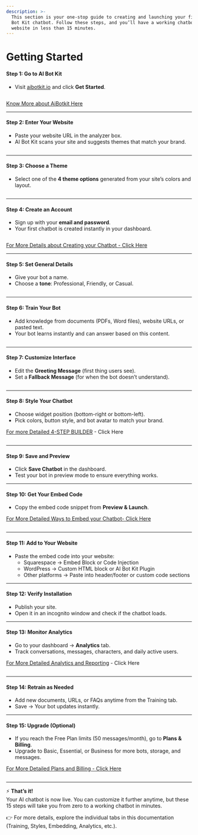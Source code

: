 ```yaml
---
description: >-
  This section is your one-stop guide to creating and launching your first AI
  Bot Kit chatbot. Follow these steps, and you’ll have a working chatbot on your
  website in less than 15 minutes.
---
```


# Getting Started

#### Step 1: Go to AI Bot Kit

* Visit [aibotkit.io](https://aibotkit.io/#chatbot-section) and click **Get Started**.

<figure><img src=".gitbook/assets/1.JPG" alt=""><figcaption></figcaption></figure>

[Know More about AiBotkit Here](introduction/what-is-ai-bot-kit.md)

***

#### Step 2: Enter Your Website

* Paste your website URL in the analyzer box.
* AI Bot Kit scans your site and suggests themes that match your brand.

<figure><img src=".gitbook/assets/2.JPG" alt=""><figcaption></figcaption></figure>

***

#### Step 3: Choose a Theme

* Select one of the **4 theme options** generated from your site’s colors and layout.

<figure><img src=".gitbook/assets/3.JPG" alt=""><figcaption></figcaption></figure>

***

#### Step 4: Create an Account

* Sign up with your **email and password**.
* Your first chatbot is created instantly in your dashboard.

<figure><img src=".gitbook/assets/image (1) (1).png" alt=""><figcaption></figcaption></figure>

[For More Details about Creating your Chatbot - Click Here](broken-reference)

***

#### Step 5: Set General Details

* Give your bot a name.
* Choose a **tone**: Professional, Friendly, or Casual.

<figure><img src=".gitbook/assets/Screenshot 2025-10-03 130735.png" alt=""><figcaption></figcaption></figure>

***

#### Step 6: Train Your Bot

* Add knowledge from documents (PDFs, Word files), website URLs, or pasted text.
* Your bot learns instantly and can answer based on this content.



<figure><img src=".gitbook/assets/Screenshot 2025-10-03 130752.png" alt=""><figcaption></figcaption></figure>

***

#### Step 7: Customize Interface

* Edit the **Greeting Message** (first thing users see).
* Set a **Fallback Message** (for when the bot doesn’t understand).

<figure><img src=".gitbook/assets/Screenshot 2025-10-03 130807.png" alt=""><figcaption></figcaption></figure>

***

#### Step 8: Style Your Chatbot

* Choose widget position (bottom-right or bottom-left).
* Pick colors, button style, and bot avatar to match your brand.

[For more Detailed 4-STEP BUILDER](broken-reference) - Click Here

<figure><img src=".gitbook/assets/Screenshot 2025-10-03 130854.png" alt=""><figcaption></figcaption></figure>

***

#### Step 9: Save and Preview

* Click **Save Chatbot** in the dashboard.
* Test your bot in preview mode to ensure everything works.

***

#### Step 10: Get Your Embed Code

* Copy the embed code snippet from **Preview & Launch**.

[For More Detailed Ways to Embed your Chatbot- Click Here](broken-reference)

<figure><img src=".gitbook/assets/Screenshot 2025-10-03 130908 (1).jpg" alt=""><figcaption></figcaption></figure>

***

#### Step 11: Add to Your Website

* Paste the embed code into your website:
  * Squarespace → Embed Block or Code Injection
  * WordPress → Custom HTML block or AI Bot Kit Plugin
  * Other platforms → Paste into header/footer or custom code sections

***

#### Step 12: Verify Installation

* Publish your site.
* Open it in an incognito window and check if the chatbot loads.

***

#### Step 13: Monitor Analytics

* Go to your dashboard → **Analytics** tab.
* Track conversations, messages, characters, and daily active users.

[For More Detailed Analytics and Reporting](broken-reference) - Click Here



<figure><img src=".gitbook/assets/image.png" alt=""><figcaption></figcaption></figure>

***

#### Step 14: Retrain as Needed

* Add new documents, URLs, or FAQs anytime from the Training tab.
* Save → Your bot updates instantly.

***

#### Step 15: Upgrade (Optional)

* If you reach the Free Plan limits (50 messages/month), go to **Plans & Billing**.
* Upgrade to Basic, Essential, or Business for more bots, storage, and messages.

[For More Detailed Plans and Billing - Click Here](broken-reference)

<figure><img src=".gitbook/assets/image (1).png" alt=""><figcaption></figcaption></figure>

***

⚡ **That’s it!**\
Your AI chatbot is now live. You can customize it further anytime, but these 15 steps will take you from zero to a working chatbot in minutes.

👉 For more details, explore the individual tabs in this documentation (Training, Styles, Embedding, Analytics, etc.).

